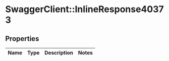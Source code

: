 # SwaggerClient::InlineResponse40373

## Properties
Name | Type | Description | Notes
------------ | ------------- | ------------- | -------------

